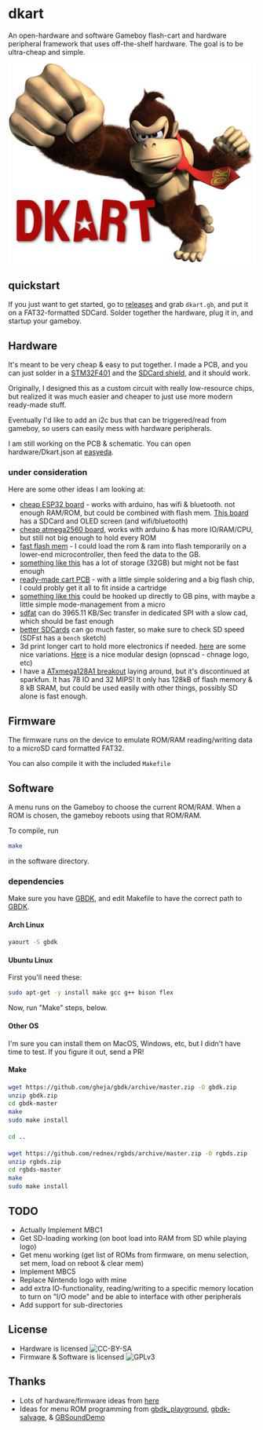 # dkart

An open-hardware and software Gameboy flash-cart and hardware peripheral framework that uses off-the-shelf hardware. The goal is to be ultra-cheap and simple.

![logo](./logo.png)

## quickstart

If you just want to get started, go to [releases](https://github.com/konsumer/dkart/releases) and grab `dkart.gb`, and put it on a FAT32-formatted SDCard. Solder together the hardware, plug it in, and startup your gameboy.


## Hardware

It's meant to be very cheap & easy to put together. I made a PCB, and you can just solder in a [STM32F401](https://www.banggood.com/STM32F401-Development-Board-STM32F401CCU6-STM32F4-Learning-Board-p-1568897.html) and the [SDCard shield](https://www.banggood.com/SD-Card-Module-Slot-Socket-Reader-Mp3-player-p-74105.html), and it should work.

Originally, I designed this as a custom circuit with really low-resource chips, but realized it was much easier and cheaper to just use more modern ready-made stuff.

Eventually I'd like to add an i2c bus that can be triggered/read from gameboy, so users can easily mess with hardware peripherals.

I am still working on the PCB & schematic. You can open hardware/Dkart.json at [easyeda](https://easyeda.com/).

### under consideration

Here are some other ideas I am looking at:

* [cheap ESP32 board](https://www.banggood.com/Geekcreit-ESP32-WiFibluetooth-Development-Board-Ultra-Low-Power-Consumption-Dual-Cores-Unsoldered-p-1214159.html) - works with arduino, has wifi & bluetooth. not enough RAM/ROM, but could be combined with flash mem. [This board](https://www.banggood.com/LILYGO-TTGO-T2-ESP32-0_95-OLED-SD-Card-WiFi-bluetooth-Module-Development-Board-p-1270477.html?rmmds=search&cur_warehouse=CN) has a SDCard and OLED screen (and wifi/bluetooth)
* [cheap atmega2560 board](https://robotdyn.com/mega-2560-pro-mini-atmega2560-16au.html), works with arduino & has more IO/RAM/CPU, but still not big enough to hold every ROM
* [fast flash mem](https://www.sparkfun.com/products/15809) - I could load the rom & ram into flash temporarily on a lower-end microcontroller, then feed the data to the GB.
* [something like this](https://www.banggood.com/GY-Openlog-Cleanflight-Naze32-F3-Blackbox-Flash-Recorder-Module-p-1309673.html) has a lot of storage (32GB) but might not be fast enough
* [ready-made cart PCB](https://store.kitsch-bent.com/product/kk_gb_brkout) - with a little simple soldering and a big flash chip, I could probly get it all to fit inside a cartridge
* [something like this](http://ww1.microchip.com/downloads/en/DeviceDoc/20005023B.pdf) could be hooked up directly to GB pins, with maybe a little simple mode-management from a micro
* [sdfat](https://github.com/greiman/SdFat-beta) can do 3965.11 KB/Sec transfer in dedicated SPI with a slow cad, which should be fast enough
* [better SDCards](https://www.cameramemoryspeed.com/sd-memory-card-faq/fastest-memory-card/) can go much faster, so make sure to check SD speed (SDFst has a `bench` sketch)
* 3d print longer cart to hold more electronics if needed. [here](https://www.thingiverse.com/thing:2882206) are some nice variations. [Here](https://www.thingiverse.com/thing:3101147) is a nice modular design (opnscad - chnage logo, etc)
* I have a [ATxmega128A1 breakout](https://www.sparkfun.com/products/retired/9546) laying around, but it's discontinued at sparkfun. It has 78 IO and 32 MIPS! It only has 128kB of flash memory & 8 kB SRAM, but could be used easily with other things, possibly SD alone is fast enough.


## Firmware

The firmware runs on the device to emulate ROM/RAM reading/writing data to a microSD card formatted FAT32.

You can also compile it with the included `Makefile`


## Software

A menu runs on the Gameboy to choose the current ROM/RAM. When a ROM is chosen, the gameboy reboots using that ROM/RAM.

To compile, run

```sh
make
```

in the software directory. 


### dependencies

Make sure you have [GBDK](https://github.com/gheja/gbdk), and edit Makefile to have the correct path to [GBDK](http://gbdk.sourceforge.net/).

#### Arch Linux

```sh
yaourt -S gbdk
```

#### Ubuntu Linux
First you'll need these:

```sh
sudo apt-get -y install make gcc g++ bison flex
```

Now, run "Make" steps, below.

#### Other OS

I'm sure you can install them on MacOS, Windows, etc, but I didn't have time to test. If you figure it out, send a PR!


#### Make

```sh
wget https://github.com/gheja/gbdk/archive/master.zip -O gbdk.zip
unzip gbdk.zip
cd gbdk-master
make
sudo make install

cd ..

wget https://github.com/rednex/rgbds/archive/master.zip -O rgbds.zip
unzip rgbds.zip
cd rgbds-master
make
sudo make install
```

## TODO

* Actually Implement MBC1
* Get SD-loading working (on boot load into RAM from SD while playing logo)
* Get menu working (get list of ROMs from firmware, on menu selection, set mem, load on reboot & clear mem)
* Implement MBC5
* Replace Nintendo logo with mine
* add extra IO-functionality, reading/writing to a specific memory location to turn on "I/O mode" and be able to interface with other peripherals
* Add support for sub-directories

## License

* Hardware is licensed ![CC-BY-SA](http://i.creativecommons.org/l/by-sa/3.0/88x31.png)
* Firmware & Software is licensed ![GPLv3](http://www.gnu.org/graphics/gplv3-88x31.png)


## Thanks

* Lots of hardware/firmware ideas from [here](https://dhole.github.io/post/gameboy_cartridge_emu_1/)
* Ideas for menu ROM programming from [gbdk_playground](https://github.com/mrombout/gbdk_playground), [gbdk-salvage](https://github.com/gbdk-salvage/grooves-game-boy-programming), & [GBSoundDemo](https://github.com/Zal0/GBSoundDemo)